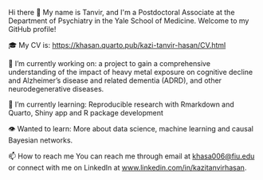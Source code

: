 Hi there 👋
My name is Tanvir, and I'm a Postdoctoral Associate at the Department of Psychiatry in the Yale School of Medicine. Welcome to my GitHub profile!

🎓 My CV is: https://khasan.quarto.pub/kazi-tanvir-hasan/CV.html

🔭 I’m currently working on: a project to gain a comprehensive understanding of the impact of heavy metal exposure on cognitive decline and Alzheimer’s disease and related dementia (ADRD), and other neurodegenerative diseases. 

🌱 I’m currently learning: Reproducible research with Rmarkdown and Quarto, Shiny app and R package development

👁️ Wanted to learn: More about data science, machine learning and causal Bayesian networks.

📫 How to reach me
You can reach me through email at khasa006@fiu.edu or connect with me on LinkedIn at www.linkedin.com/in/kazitanvirhasan.
